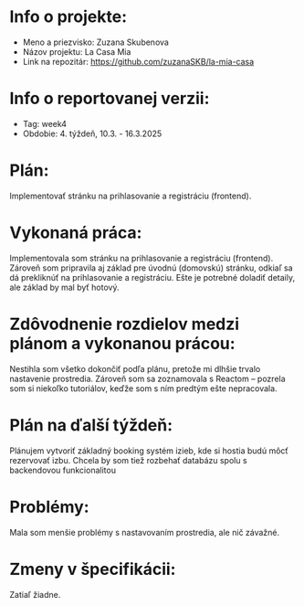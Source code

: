 # Info o projekte:

- Meno a priezvisko: Zuzana Skubenova
- Názov projektu: La Casa Mia
- Link na repozitár: https://github.com/zuzanaSKB/la-mia-casa

# Info o reportovanej verzii:

- Tag: week4
- Obdobie: 4. týždeň, 10.3. - 16.3.2025

# Plán:

Implementovať stránku na prihlasovanie a registráciu (frontend).

# Vykonaná práca:

Implementovala som stránku na prihlasovanie a registráciu (frontend). Zároveň som pripravila aj základ pre úvodnú (domovskú) stránku, odkiaľ sa dá prekliknúť na prihlasovanie a registráciu. Ešte je potrebné doladiť detaily, ale základ by mal byť hotový.

# Zdôvodnenie rozdielov medzi plánom a vykonanou prácou:

Nestihla som všetko dokončiť podľa plánu, pretože mi dlhšie trvalo nastavenie prostredia. Zároveň som sa zoznamovala s Reactom – pozrela som si niekoľko tutoriálov, keďže som s ním predtým ešte nepracovala.

# Plán na ďalší týždeň:

Plánujem vytvoriť základný booking systém izieb, kde si hostia budú môcť rezervovať izbu. Chcela by som tiež rozbehať databázu spolu s backendovou funkcionalitou

# Problémy:

Mala som menšie problémy s nastavovaním prostredia, ale nič závažné.

# Zmeny v špecifikácii:

Zatiaľ žiadne.

